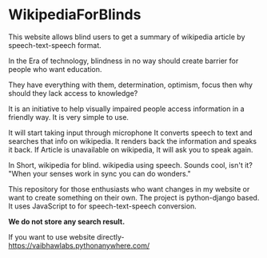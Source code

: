 # WikipediaForBlinds
This website allows blind users to get a summary of wikipedia article by speech-text-speech format.

In the Era of technology, blindness in no way should create barrier for people who want education. 

They have everything with them, determination, optimism, focus then why should they lack access to knowledge?

It is an initiative to help visually impaired people access information in a friendly way. It is very simple to use. 

It will start taking input through microphone It converts speech to text and searches that info on wikipedia. 
It renders back the information and speaks it back. If Article is unavailable on wikipedia, It will ask you to speak again.

In Short, wikipedia for blind. wikipedia using speech. Sounds cool, isn't it? 
"When your senses work in sync you can do wonders."

This repository for those enthusiasts who want changes in my website or want to create something on their own.
The project is python-django based. It uses JavaScript to for speech-text-speech conversion.

<B>We do not store any search result.</B>

If you want to use website directly- https://vaibhawlabs.pythonanywhere.com/
